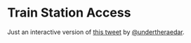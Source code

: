 # Train Station Access

Just an interactive version of [this tweet](https://twitter.com/undertheraedar/status/1526825297873616897) by [@undertheraedar](https://twitter.com/undertheraedar).
